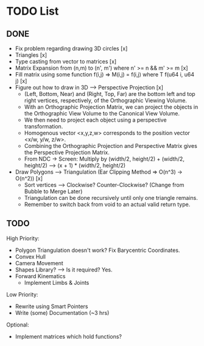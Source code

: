 # TODO List

## DONE
- Fix problem regarding drawing 3D circles [x]
- Triangles [x]
- Type casting from vector to matrices [x]
- Matrix Expansion from (n,m) to (n', m') where n' >= n && m' >= m [x]
- Fill matrix using some function f(i,j) => M(i,j) = f(i,j) where T f(u64 i, u64 j) [x]
- Figure out how to draw in 3D --> Perspective Projection [x]
    - (Left, Bottom, Near) and (Right, Top, Far) are the bottom left and top right vertices, respectively, of the Orthographic Viewing Volume.
    - With an Orthographic Projection Matrix, we can project the objects in the Orthographic View Volume to the Canonical View Volume.
    - We then need to project each object using a perspective transformation.
    - Homogenous vector <x,y,z,w> corresponds to the position vector <x/w, y/w, z/w>.
    - Combining the Orthographic Projection and Perspective Matrix gives the Perspective Projection Matrix.
    - From NDC -> Screen: Multiply by (width/2, height/2) + (width/2, height/2) --> (x + 1) * (width/2, height/2)
- Draw Polygons --> Triangulation (Ear Clipping Method => O(n^3) -> O(n^2)) [x]
    - Sort vertices --> Clockwise? Counter-Clockwise? (Change from Bubble to Merge Later)
    - Triangulation can be done recursively until only one triangle remains.
    - Remember to switch back from void to an actual valid return type.

## TODO
High Priority:
- Polygon Triangulation doesn't work? Fix Barycentric Coordinates.
- Convex Hull
- Camera Movement
- Shapes Library? --> Is it required? Yes.
- Forward Kinematics
    - Implement Limbs & Joints

Low Priority:
- Rewrite using Smart Pointers
- Write (some) Documentation (~3 hrs)

Optional: 
- Implement matrices which hold functions?
